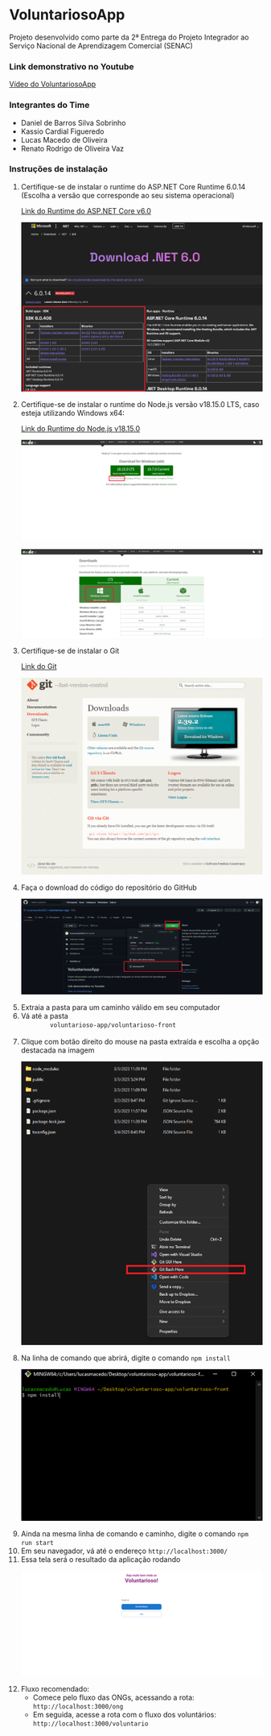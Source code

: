 <h1>VoluntariosoApp</h1>

<p>Projeto desenvolvido como parte da 2ª Entrega do Projeto Integrador ao Serviço Nacional de Aprendizagem Comercial (SENAC)</p>

<h3>Link demonstrativo no Youtube</h3>
<a href="https://youtu.be/3kslHq1vYkY">Vídeo do VoluntariosoApp</a>

<h3>Integrantes do Time</h3>

<ul>
	<li>Daniel de Barros Silva Sobrinho</li>
	<li>Kassio Cardial Figueredo</li>
	<li>Lucas Macedo de Oliveira</li>
	<li>Renato Rodrigo de Oliveira Vaz</li>
</ul>

<h3>Instruções de instalação</h3>

<ol>

<li>
	Certifique-se de instalar o runtime do ASP.NET Core Runtime 6.0.14 (Escolha a versão que corresponde ao seu sistema operacional)
	<p>
		<a href="https://dotnet.microsoft.com/en-us/download/dotnet/6.0">Link do Runtime do ASP.NET Core v6.0</a>
	</p>

![Image](instrucoes-images/print1.png)

</li>

<li>Certifique-se de instalar o runtime do Node.js versão v18.15.0 LTS, caso esteja utilizando Windows x64:
	<p>
		<a href="https://nodejs.org/en/">Link do Runtime do Node.js v18.15.0</a>
	</p>

![Image](instrucoes-images/print2.png)

![Image](instrucoes-images/print8.png)

</li>

<li>Certifique-se de instalar o Git
	<p>
		<a href="https://git-scm.com/downloads">Link do Git</a>
	</p>

![Image](instrucoes-images/print3.png)

</li>

<li>
	Faça o download do código do repositório do GitHub

![Image](instrucoes-images/print6.png)

</li>

<li>
	Extraia a pasta para um caminho válido em seu computador
</li>

<li>
	Vá até a pasta
	<code>
		voluntarioso-app/voluntarioso-front
	</code>
</li>

<li>
	Clique com botão direito do mouse na pasta extraída e escolha a opção destacada na imagem

![Image](instrucoes-images/print4.png)

</li>

<li>
	Na linha de comando que abrirá, digite o comando <code>npm install</code>

![Image](instrucoes-images/print5.png)

</li>

<li>
	Ainda na mesma linha de comando e caminho, digite o comando <code>npm run start</code>
</li>

<li>
	Em seu navegador, vá até o endereço <code>http://localhost:3000/</code>
</li>

<li>
	Essa tela será o resultado da aplicação rodando

![Image](instrucoes-images/print7.png)

</li>

<li>
	Fluxo recomendado:
	<ul>
		<li>Comece pelo fluxo das ONGs, acessando a rota: <code>http://localhost:3000/ong</code></li>
		<li>Em seguida, acesse a rota com o fluxo dos voluntários: <code>http://localhost:3000/voluntario</code></li>
	</ul>
</li>

</ol>
